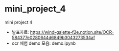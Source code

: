 # mini_project_4
mini project 4 

- 발표자료: https://wind-galette-f2e.notion.site/OCR-584377e0280644d6849b3043273534af
- ocr 체험 demo 모음: demo.ipynb
